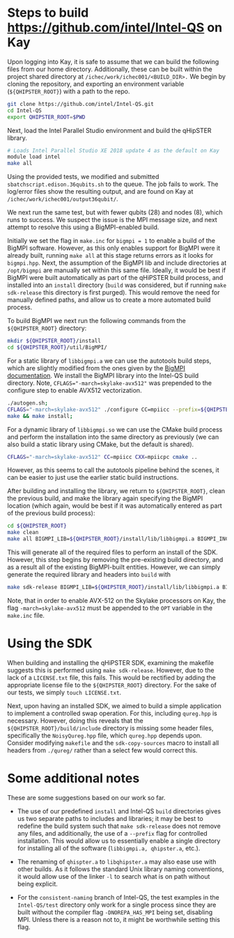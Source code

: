 # Steps to build https://github.com/intel/Intel-QS on Kay
Upon logging into Kay, it is safe to assume that we can build the following files from our home directory. Additionally, these can be built within the project shared directory at `/ichec/work/ichec001/<BUILD_DIR>.` We begin by cloning the repository, and exporting an environment variable (`${QHIPSTER_ROOT}`) with a path to the repo.

```bash
git clone https://github.com/intel/Intel-QS.git
cd Intel-QS
export QHIPSTER_ROOT=$PWD
```

Next, load the Intel Parallel Studio environment and build the qHipSTER library.
```bash
# Loads Intel Parallel Studio XE 2018 update 4 as the default on Kay
module load intel
make all
```

Using the provided tests, we modified and submitted `sbatchscript.edison.36qubits.sh` to the queue. The job fails to work. The log/error files show the resulting output, and are found on Kay at `/ichec/work/ichec001/output36qubit/`.

We next run the same test, but with fewer qubits (28) and nodes (8), which runs to success. We suspect the issue is the MPI message size, and next attempt to resolve this using a BigMPI-enabled build.

Initially we set the flag in `make.inc` for `bigmpi = 1` to enable a build of the BigMPI software. However, as this only enables support for BigMPI were it already built, running `make all` at this stage returns errors as it looks for `bigmpi.hpp`. Next, the assumption of the BigMPI lib and include directories at `/opt/bigmpi` are manually set within this same file. Ideally, it would be best if BigMPI were built automatically as part of the qHiPSTER build process, and installed into an `install` directory (`build` was considered, but if running `make sdk-release` this directory is first purged). This would remove the need for manually defined paths, and allow us to create a more automated build process.

To build BigMPI we next run the following commands from the `${QHIPSTER_ROOT}` directory:
```bash
mkdir ${QHIPSTER_ROOT}/install
cd ${QHIPSTER_ROOT}/util/BigMPI/
```

For a static library of `libbigmpi.a` we can use the autotools build steps, which are slightly modified from the ones given by the [BigMPI documentation](https://github.com/intel/Intel-QS/blob/consistent-naming/util/BigMPI/INSTALL.md). We install the BigMPI library into the Intel-QS build directory. Note, `CFLAGS="-march=skylake-avx512"` was prepended to the configure step to enable AVX512 vectorization.
```bash
./autogen.sh;
CFLAGS="-march=skylake-avx512" ./configure CC=mpiicc --prefix=${QHIPSTER_ROOT}/install;
make && make install;
```

For a dynamic library of `libbigmpi.so` we can use the CMake build process and perform the installation into the same directory as previously (we can also build a static library using CMake, but the default is shared).
```bash
CFLAGS="-march=skylake-avx512" CC=mpiicc CXX=mpiicpc cmake ..
```
However, as this seems to call the autotools pipeline behind the scenes, it can be easier to just use the earlier static build instructions.


After building and installing the library, we return to `${QHIPSTER_ROOT}`, clean the previous build, and make the library again specifying the BigMPI location (which again, would be best if it was automatically entered as part of the previous build process):
```bash
cd ${QHIPSTER_ROOT}
make clean
make all BIGMPI_LIB=${QHIPSTER_ROOT}/install/lib/libbigmpi.a BIGMPI_INC=-I${QHIPSTER_ROOT}/install/include
```

This will generate all of the required files to perform an install of the SDK. However, this step begins by removing the pre-existing build directory, and as a result all of the existing BigMPI-built entities. However, we can simply generate the required library and headers into `build` with
```bash
make sdk-release BIGMPI_LIB=${QHIPSTER_ROOT}/install/lib/libbigmpi.a BIGMPI_INC=-I${QHIPSTER_ROOT}/install/include
```

Note, that in order to enable AVX-512 on the Skylake processors on Kay, the flag `-march=skylake-avx512` must be appended to the `OPT` variable in the `make.inc` file.

# Using the SDK
When building and installing the qHiPSTER SDK, examining the makefile suggests this is performed using `make sdk-release`. However, due to the lack of a `LICENSE.txt` file, this fails. This would be rectified by adding the appropriate license file to the `${QHIPSTER_ROOT}` directory. For the sake of our tests, we simply `touch LICENSE.txt`.

Next, upon having an installed SDK, we aimed to build a simple application to implement a controlled swap operation. For this, including `qureg.hpp` is necessary. However, doing this reveals that the `${QHIPSTER_ROOT}/build/include` directory is missing some header files, specifically the `NoisyQureg.hpp` file, which `qureg.hpp` depends upon. Consider modifying `makefile` and the `sdk-copy-sources` macro to install all headers from `./qureg/` rather than a select few would correct this.

# Some additional notes
These are some suggestions based on our work so far.

 - The use of our predefined `install` and Intel-QS `build` directories gives us two separate paths to includes and libraries; it may be best to redefine the build system such that `make sdk-release` does not remove any files, and additionally, the use of a `--prefix` flag for controlled installation. This would allow us to essentially enable a single directory for installing all of the software (`libbigmpi.a, qhipster.a`, etc.). 

 - The renaming of `qhispter.a` to `libqhipster.a` may also ease use with other builds. As it follows the standard Unix library naming conventions, it would allow use of the linker `-l` to search what is on path without being explicit.
 
 - For the `consistent-naming` branch of Intel-QS, the test examples in the `Intel-QS/test` directory only work for a single process since they are built without the compiler flag `-DNOREPA_HAS_MPI` being set, disabling MPI. Unless there is a reason not to, it might be worthwhile setting this flag.
 